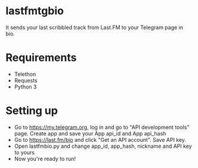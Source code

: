 # lastfmtgbio
It sends your last scribbled track from Last.FM to your Telegram page in bio.
# Requirements
- Telethon
- Requests
- Python 3
# Setting up
- Go to https://my.telegram.org, log in and go to "API development tools" page. Create app and save your App api_id and App api_hash
- Go to https://last.fm/bio and click "Get an API account". Save API key.
- Open lastfmbio.py and change app_id, app_hash, nickname and API key to yours
- Now you're ready to run!
